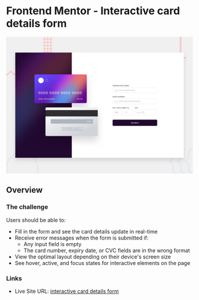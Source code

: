 # Frontend Mentor - Interactive card details form

![Design preview for the Interactive card details form coding challenge](./design/desktop-preview.jpg)

## Overview

### The challenge

Users should be able to:

- Fill in the form and see the card details update in real-time
- Receive error messages when the form is submitted if:
  - Any input field is empty
  - The card number, expiry date, or CVC fields are in the wrong format
- View the optimal layout depending on their device's screen size
- See hover, active, and focus states for interactive elements on the page

### Links

- Live Site URL: [interactive card details form](https://wiseman88.github.io/Interactive-card-details-form/)